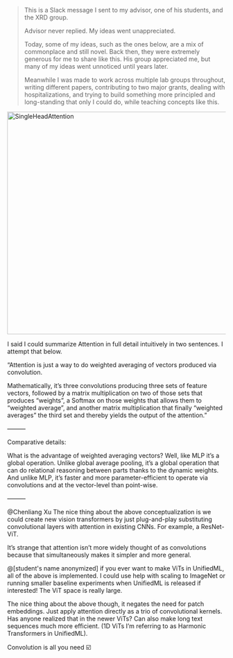 > This is a Slack message I sent to my advisor, one of his students, and the XRD group.
>
> Advisor never replied. My ideas went unappreciated.
>
> Today, some of my ideas, such as the ones below, are a mix of commonplace and still novel. Back then, they were extremely generous for me to share like this. His group appreciated me, but many of my ideas went unnoticed until years later.
>
> Meanwhile I was made to work across multiple lab groups throughout, writing different papers, contributing to two major grants, dealing with hospitalizations, and trying to build something more principled and long-standing that only I could do, while teaching concepts like this.

<img width="513" alt="SingleHeadAttention" src="https://github.com/slerman12/Template/assets/9126603/452f266d-d1dc-44d5-89e3-86f2734bf531">

I said I could summarize Attention in full detail intuitively in two sentences. I attempt that below.

“Attention is just a way to do weighted averaging of vectors produced via convolution.

Mathematically, it’s three convolutions producing three sets of feature vectors, followed by a matrix multiplication on two of those sets that produces “weights”, a Softmax on those weights that allows them to “weighted average”, and another matrix multiplication that finally “weighted averages” the third set and thereby yields the output of the attention.”

———

Comparative details:

What is the advantage of weighted averaging vectors? Well, like MLP it’s a global operation. Unlike global average pooling, it’s a global operation that can do relational reasoning between parts thanks to the dynamic weights. And unlike MLP, it’s faster and more parameter-efficient to operate via convolutions and at the vector-level than point-wise.

———

@Chenliang Xu The nice thing about the above conceptualization is we could create new vision transformers by just plug-and-play substituting convolutional layers with attention in existing CNNs. For example, a ResNet-ViT.

It’s strange that attention isn’t more widely thought of as convolutions because that simultaneously makes it simpler and more general.

@[student's name anonymized] if you ever want to make ViTs in UnifiedML, all of the above is implemented. I could use help with scaling to ImageNet or running smaller baseline experiments when UnifiedML is released if interested! The ViT space is really large.

The nice thing about the above though, it negates the need for patch embeddings. Just apply attention directly as a trio of convolutional kernels. Has anyone realized that in the newer ViTs? Can also make long text sequences much more efficient. (1D ViTs I’m referring to as Harmonic Transformers in UnifiedML).

Convolution is all you need :ballot_box_with_check:
